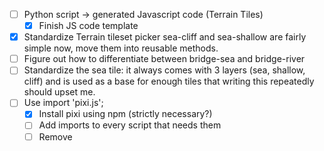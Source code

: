 - [ ] Python script → generated Javascript code (Terrain Tiles)
  - [x] Finish JS code template
- [x] Standardize Terrain tileset picker
  sea-cliff and sea-shallow are fairly simple now, move them into reusable methods.
- [ ] Figure out how to differentiate between bridge-sea and bridge-river
- [ ] Standardize the sea tile: it always comes with 3 layers (sea, shallow, cliff) and is used as a base for enough tiles that writing this repeatedly should upset me.
- [ ] Use import 'pixi.js';
  - [x] Install pixi using npm (strictly necessary?)
  - [ ] Add imports to every script that needs them
  - [ ] Remove <script src="pixi"> from game.html
- [ ] Camera System: Moves stage around.
  - [ ] Camera Zoom: Applies additional scale factor to stage. Stage will need to add it to its fit-to-window scale.